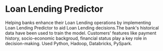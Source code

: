 # Loan Lending Predictor
Helping banks enhance their Loan Lending operations by implementing Loan Lending Predictor to aid Loan Lending decisions.The bank's historical data have been used to train the model. Customers' features like payment history, socio-economic backgroud, financial status play a key role in decision-making. Used Python, Hadoop, Databricks, PySpark. 
